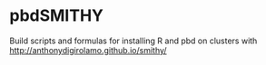 pbdSMITHY
=========

Build scripts and formulas for installing R and pbd on clusters with http://anthonydigirolamo.github.io/smithy/
